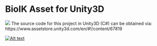 BioIK Asset for Unity3D
======================================================
<img src ="https://github.com/sebastianstarke/BioIK/blob/master/title.png">
The source code for this project in Unity3D (C#) can be obtained via: https://www.assetstore.unity3d.com/en/#!/content/67819

[![Alt text](https://github.com/sebastianstarke/BioIK/raw/master/title.png)](https://www.youtube.com/watch?v=ik45v4WRZKI)

